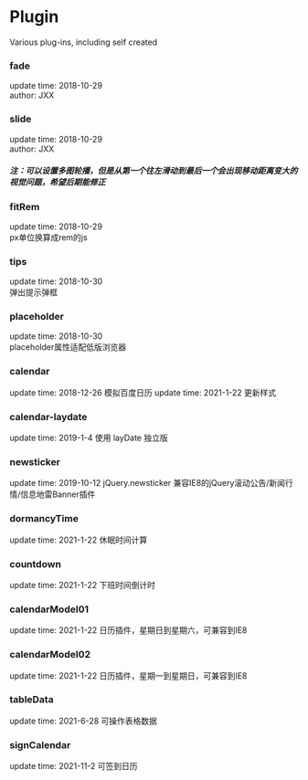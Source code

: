 # Plugin
Various plug-ins, including self created

### fade
update time: 2018-10-29  
author: JXX  

### slide
update time: 2018-10-29  
author: JXX  
##### 注：可以设置多图轮播，但是从第一个往左滑动到最后一个会出现移动距离变大的视觉问题，希望后期能修正

### fitRem
update time: 2018-10-29  
px单位换算成rem的js   

### tips 
update time: 2018-10-30  
弹出提示弹框  

### placeholder  
update time: 2018-10-30   
placeholder属性适配低版浏览器

### calendar
update time: 2018-12-26
模拟百度日历
update time: 2021-1-22
更新样式

### calendar-laydate
update time: 2019-1-4
使用 layDate 独立版

### newsticker
update time: 2019-10-12
jQuery.newsticker 兼容IE8的jQuery滚动公告/新闻行情/信息地雷Banner插件

### dormancyTime
update time: 2021-1-22
休眠时间计算

### countdown
update time: 2021-1-22
下班时间倒计时

### calendarModel01
update time: 2021-1-22
日历插件，星期日到星期六，可兼容到IE8

### calendarModel02
update time: 2021-1-22
日历插件，星期一到星期日，可兼容到IE8

### tableData
update time: 2021-6-28
可操作表格数据

### signCalendar
update time: 2021-11-2
可签到日历
